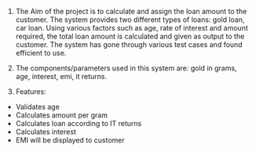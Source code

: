 1.	The Aim of the project is to calculate and assign the loan amount to the customer. The system provides two different types of loans: gold loan, car loan. Using various factors such as age, rate of interest and amount required, the total loan amount is calculated and given as output to the customer. The system has gone through various test cases and found efficient to use.


2.	The components/parameters used in this system are: gold in grams, age, interest, emi, it returns. 


3.	Features:  

-	Validates age 
-	Calculates amount per gram
-	Calculates loan according to IT returns
-	Calculates interest
-	EMI will be displayed to customer 
